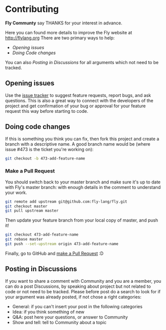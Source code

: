 # Contributing
**Fly Communty** say THANKS for your interest in advance.

Here you can found more details to improve the Fly website at http://flylang.org
There are two primary ways to help:
 - _Opening issues_
 - _Doing Code changes_

You can also _Posting in Discussions_ for all arguments which not need to be tracked.

## Opening issues
Use the [issue tracker](https://github.com/fly-lang/fly/issues) to suggest feature requests, report bugs, and ask questions.
This is also a great way to connect with the developers of the project and get 
confirmation of your bug or approval for your feature request this way before starting to code.

## Doing code changes
If this is something you think you can fix, then fork this project and create a branch with a descriptive name.
A good branch name would be (where issue #473 is the ticket you're working on):
```sh
git checkout -b 473-add-feature-name
```

### Make a Pull Request
You should switch back to your master branch and make sure it's up to date with Fly's master branch:
with enough details in the comment to understand your work.
```sh
git remote add upstream git@github.com:fly-lang/fly.git
git checkout master
git pull upstream master
```

Then update your feature branch from your local copy of master, and push it!

```sh
git checkout 473-add-feature-name
git rebase master
git push --set-upstream origin 473-add-feature-name
```

Finally, go to GitHub and [make a Pull Request](https://docs.github.com/en/github/collaborating-with-issues-and-pull-requests/creating-a-pull-request) :D

## Posting in Discussions
If you want to share a comment with Community and you are a member,
you can do a post Discussions, by speaking about project but not related to code or not need to be tracked.
Please before post do a search to look for if your argument was already posted,
if not chose a right categories:
- General: if you can't insert your post in the following categories
- Idea: if you think something of new
- Q&A: post here your questions, or answer to Community
- Show and tell: tell to Community about a topic

